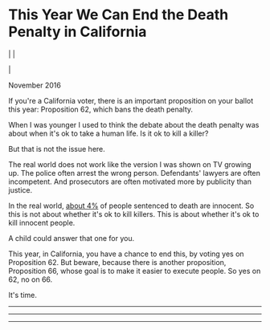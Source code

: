 # This Year We Can End the Death Penalty in California

| | [](index.html)  
  
|   
  
November 2016  
  
If you're a California voter, there is an important proposition on your ballot this year: Proposition 62, which bans the death penalty.  
  
When I was younger I used to think the debate about the death penalty was about when it's ok to take a human life. Is it ok to kill a killer?  
  
But that is not the issue here.  
  
The real world does not work like the version I was shown on TV growing up. The police often arrest the wrong person. Defendants' lawyers are often incompetent. And prosecutors are often motivated more by publicity than justice.  
  
In the real world, [about 4%](http://time.com/79572/more-innocent-people-on-death-row-than-estimated-study/) of people sentenced to death are innocent. So this is not about whether it's ok to kill killers. This is about whether it's ok to kill innocent people.  
  
A child could answer that one for you.  
  
This year, in California, you have a chance to end this, by voting yes on Proposition 62. But beware, because there is another proposition, Proposition 66, whose goal is to make it easier to execute people. So yes on 62, no on 66.  
  
It's time.  
  
  
---  
  
  

* * *  
  
---
